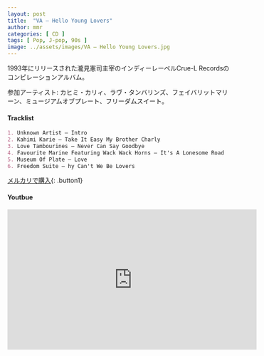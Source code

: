 ```yaml
---
layout: post
title:  "VA – Hello Young Lovers"
author: mmr
categories: [ CD ]
tags: [ Pop, J-pop, 90s ]
image: ../assets/images/VA – Hello Young Lovers.jpg
---
```


1993年にリリースされた瀧見憲司主宰のインディーレーベルCrue-L Recordsのコンピレーションアルバム。

参加アーティスト: カヒミ・カリィ、ラヴ・タンバリンズ、フェイバリットマリーン、ミュージアムオブプレート、フリーダムスイート。


#### Tracklist
```md
1. Unknown Artist – Intro
2. Kahimi Karie – Take It Easy My Brother Charly
3. Love Tambourines – Never Can Say Goodbye
4. Favourite Marine Featuring Wack Wack Horns – It's A Lonesome Road
5. Museum Of Plate – Love
6. Freedom Suite – hy Can't We Be Lovers
```

[メルカリで購入](https://jp.mercari.com/item/m68606715160?afid=6142608987){: .button1}

#### Youtbue
<iframe width="560" height="315" src="https://www.youtube.com/embed/heq664HH0JA?si=r1ilcRD-HcGm6t4s" title="YouTube video player" frameborder="0" allow="accelerometer; autoplay; clipboard-write; encrypted-media; gyroscope; picture-in-picture; web-share" referrerpolicy="strict-origin-when-cross-origin" allowfullscreen></iframe>